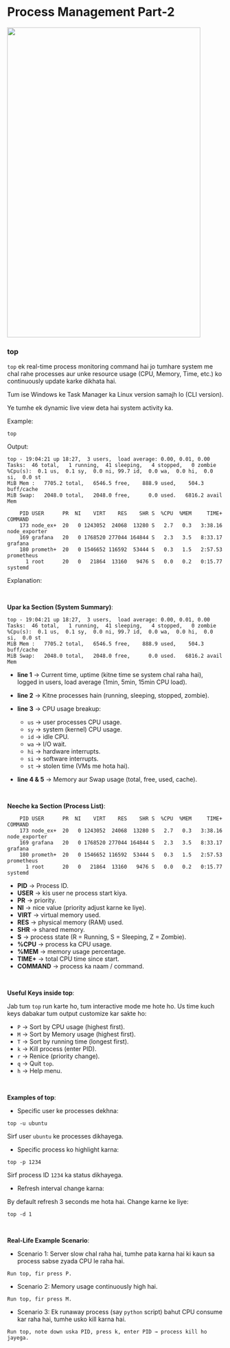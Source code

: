 # Process Management Part-2

<img src="https://drive.google.com/uc?export=view&id=1GjwR2D_h0kBch3bBB4LXWkXBsdsJkaGr" width="450" height="720">

<br>

### top

```top``` ek real-time process monitoring command hai jo tumhare system me chal rahe processes aur unke resource usage (CPU, Memory, Time, etc.) ko continuously update karke dikhata hai.

Tum ise Windows ke Task Manager ka Linux version samajh lo (CLI version).

Ye tumhe ek dynamic live view deta hai system activity ka.

Example:
```
top
```
Output:
```
top - 19:04:21 up 18:27,  3 users,  load average: 0.00, 0.01, 0.00
Tasks:  46 total,   1 running,  41 sleeping,   4 stopped,   0 zombie
%Cpu(s):  0.1 us,  0.1 sy,  0.0 ni, 99.7 id,  0.0 wa,  0.0 hi,  0.0 si,  0.0 st
MiB Mem :   7705.2 total,   6546.5 free,    888.9 used,    504.3 buff/cache
MiB Swap:   2048.0 total,   2048.0 free,      0.0 used.   6816.2 avail Mem

    PID USER      PR  NI    VIRT    RES    SHR S  %CPU  %MEM     TIME+ COMMAND
    173 node_ex+  20   0 1243052  24068  13280 S   2.7   0.3   3:38.16 node_exporter
    169 grafana   20   0 1768520 277044 164844 S   2.3   3.5   8:33.17 grafana
    180 prometh+  20   0 1546652 116592  53444 S   0.3   1.5   2:57.53 prometheus
      1 root      20   0   21864  13160   9476 S   0.0   0.2   0:15.77 systemd
```

Explanation:

<br>

**Upar ka Section (System Summary)**:
```
top - 19:04:21 up 18:27,  3 users,  load average: 0.00, 0.01, 0.00
Tasks:  46 total,   1 running,  41 sleeping,   4 stopped,   0 zombie
%Cpu(s):  0.1 us,  0.1 sy,  0.0 ni, 99.7 id,  0.0 wa,  0.0 hi,  0.0 si,  0.0 st
MiB Mem :   7705.2 total,   6546.5 free,    888.9 used,    504.3 buff/cache
MiB Swap:   2048.0 total,   2048.0 free,      0.0 used.   6816.2 avail Mem
```

- **line 1** → Current time, uptime (kitne time se system chal raha hai), logged in users, load average (1min, 5min, 15min CPU load).
- **line 2** → Kitne processes hain (running, sleeping, stopped, zombie).
- **line 3** → CPU usage breakup:
  - ```us``` → user processes CPU usage.
  - ```sy``` → system (kernel) CPU usage.
  - ```id``` → idle CPU.
  - ```wa``` → I/O wait.
  - ```hi``` → hardware interrupts.
  - ```si``` → software interrupts.
  - ```st``` → stolen time (VMs me hota hai).
 
- **line 4 & 5** → Memory aur Swap usage (total, free, used, cache).

<br>

**Neeche ka Section (Process List)**:
```
    PID USER      PR  NI    VIRT    RES    SHR S  %CPU  %MEM     TIME+ COMMAND
    173 node_ex+  20   0 1243052  24068  13280 S   2.7   0.3   3:38.16 node_exporter
    169 grafana   20   0 1768520 277044 164844 S   2.3   3.5   8:33.17 grafana
    180 prometh+  20   0 1546652 116592  53444 S   0.3   1.5   2:57.53 prometheus
      1 root      20   0   21864  13160   9476 S   0.0   0.2   0:15.77 systemd
```

- **PID** → Process ID.
- **USER** → kis user ne process start kiya.
- **PR** → priority.
- **NI** → nice value (priority adjust karne ke liye).
- **VIRT** → virtual memory used.
- **RES** → physical memory (RAM) used.
- **SHR** → shared memory.
- **S** → process state (R = Running, S = Sleeping, Z = Zombie).
- **%CPU** → process ka CPU usage.
- **%MEM** → memory usage percentage.
- **TIME+** → total CPU time since start.
- **COMMAND** → process ka naam / command.

<br>

**Useful Keys inside top**:

Jab tum ```top``` run karte ho, tum interactive mode me hote ho. Us time kuch keys dabakar tum output customize kar sakte ho:
- ```P``` → Sort by CPU usage (highest first).
- ```M``` → Sort by Memory usage (highest first).
- ```T``` → Sort by running time (longest first).
- ```k``` → Kill process (enter PID).
- ```r``` → Renice (priority change).
- ```q``` → Quit ```top```.
- ```h``` → Help menu.

<br>

**Examples of top**:
- Specific user ke processes dekhna:
```
top -u ubuntu
```
Sirf user ```ubuntu``` ke processes dikhayega.

- Specific process ko highlight karna:
```
top -p 1234
```
Sirf process ID ```1234``` ka status dikhayega.

- Refresh interval change karna:

By default refresh 3 seconds me hota hai. Change karne ke liye:
```
top -d 1
```

<br>

**Real-Life Example Scenario**:
- Scenario 1: Server slow chal raha hai, tumhe pata karna hai ki kaun sa process sabse zyada CPU le raha hai.
```
Run top, fir press P.
```
- Scenario 2: Memory usage continuously high hai.
```
Run top, fir press M.
```
- Scenario 3: Ek runaway process (say ```python``` script) bahut CPU consume kar raha hai, tumhe usko kill karna hai.
```
Run top, note down uska PID, press k, enter PID → process kill ho jayega.
```
